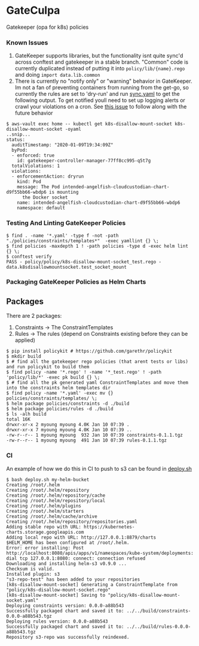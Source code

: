 # GateCulpa
Gatekeeper (opa for k8s) policies

### Known Issues ###

  1. GateKeeper supports libraries, but the functionality isnt quite sync'd across conftest and gatekeeper in a stable branch. "Common" code is currently duplicated instead of putting it into `policy/lib/{name}.rego` and doing `import data.lib.common`
  1. There is currently no "notify only" or "warning" behavior in GateKeeper. Im not a fan of preventing containers from running from the get-go, so currently the rules are set to 'dry-run' and run [sync.yaml](https://raw.githubusercontent.com/open-policy-agent/gatekeeper/master/demo/basic/sync.yaml) to get the following output. To get notified youll need to set up logging alerts or crawl your violations on a cron. See [this issue](https://github.com/open-policy-agent/gatekeeper/issues/382) to follow along with the future behavior

```
$ aws-vault exec home -- kubectl get k8s-disallow-mount-socket k8s-disallow-mount-socket -oyaml
..snip...
status:
  auditTimestamp: "2020-01-09T19:34:09Z"
  byPod:
  - enforced: true
    id: gatekeeper-controller-manager-77ff8cc995-q5t7g
  totalViolations: 1
  violations:
  - enforcementAction: dryrun
    kind: Pod
    message: The Pod intended-angelfish-cloudcustodian-chart-d9f55bb66-wbdp6 is mounting
      the Docker socket
    name: intended-angelfish-cloudcustodian-chart-d9f55bb66-wbdp6
    namespace: default
```

### Testing And Linting GateKeeper Policies ###


```
$ find . -name '*.yaml' -type f -not -path "./policies/constraints/templates*"  -exec yamllint {} \;
$ find policies -maxdepth 1 ! -path policies -type d -exec helm lint {} \;
$ conftest verify
PASS - policy/policy/k8s-disallow-mount-socket_test.rego - data.k8sdisallowmountsocket.test_socket_mount
```

### Packaging GateKeeper Policies as Helm Charts ###

## Packages ##

There are 2 packages:

  1. Constraints -> The ConstraintTemplates
  2. Rules       -> The rules (depend on Constraints existing before they can be applied)

```
$ pip install policykit # https://github.com/garethr/policykit
$ mkdir build
$ # find all the gatekeeper rego policies (that arent tests or libs) and run policykit to build them
$ find policy -name '*.rego' ! -name '*_test.rego' ! -path 'policy/lib/*' -exec pk build {} \;
$ # find all the pk generated yaml ConstraintTemplates and move them into the constraints helm templates dir
$ find policy -name '*.yaml' -exec mv {} policies/constraints/templates/ \;
$ helm package policies/constraints -d ./build
$ helm package policies/rules -d ./build
$ ls -alh build
total 16K
drwxr-xr-x 2 myoung myoung 4.0K Jan 10 07:39 .
drwxr-xr-x 7 myoung myoung 4.0K Jan 10 07:39 ..
-rw-r--r-- 1 myoung myoung  932 Jan 10 07:39 constraints-0.1.1.tgz
-rw-r--r-- 1 myoung myoung  491 Jan 10 07:39 rules-0.1.1.tgz
```

### CI ###

An example of how we do this in CI to push to s3 can be found in [deploy.sh](/deploy.sh)

```
$ bash deploy.sh my-helm-bucket
Creating /root/.helm
Creating /root/.helm/repository
Creating /root/.helm/repository/cache
Creating /root/.helm/repository/local
Creating /root/.helm/plugins
Creating /root/.helm/starters
Creating /root/.helm/cache/archive
Creating /root/.helm/repository/repositories.yaml
Adding stable repo with URL: https://kubernetes-charts.storage.googleapis.com
Adding local repo with URL: http://127.0.0.1:8879/charts
$HELM_HOME has been configured at /root/.helm.
Error: error installing: Post http://localhost:8080/apis/apps/v1/namespaces/kube-system/deployments: dial tcp 127.0.0.1:8080: connect: connection refused
Downloading and installing helm-s3 v0.9.0 ...
Checksum is valid.
Installed plugin: s3
"s3-repo-test" has been added to your repositories
[k8s-disallow-mount-socket] Generating a ConstraintTemplate from "policy/k8s-disallow-mount-socket.rego"
[k8s-disallow-mount-socket] Saving to "policy/k8s-disallow-mount-socket.yaml"
Deploying constraints version: 0.0.0-a88b543
Successfully packaged chart and saved it to: ../../build/constraints-0.0.0-a88b543.tgz
Deploying rules version: 0.0.0-a88b543
Successfully packaged chart and saved it to: ../../build/rules-0.0.0-a88b543.tgz
Repository s3-repo was successfully reindexed.
```
